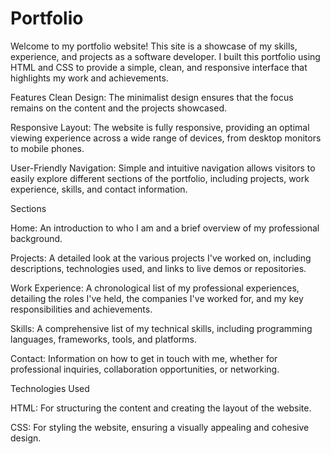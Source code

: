 # Portfolio
Welcome to my portfolio website! This site is a showcase of my skills, experience, and projects as a software developer. I built this portfolio using HTML and CSS to provide a simple, clean, and responsive interface that highlights my work and achievements.

Features
Clean Design: The minimalist design ensures that the focus remains on the content and the projects showcased.

Responsive Layout: The website is fully responsive, providing an optimal viewing experience across a wide range of devices, from desktop monitors to mobile phones.

User-Friendly Navigation: Simple and intuitive navigation allows visitors to easily explore different sections of the portfolio, including projects, work experience, skills, and contact information.

Sections

Home: An introduction to who I am and a brief overview of my professional background.

Projects: A detailed look at the various projects I've worked on, including descriptions, technologies used, and links to live demos or repositories.

Work Experience: A chronological list of my professional experiences, detailing the roles I've held, the companies I've worked for, and my key responsibilities and achievements.

Skills: A comprehensive list of my technical skills, including programming languages, frameworks, tools, and platforms.

Contact: Information on how to get in touch with me, whether for professional inquiries, collaboration opportunities, or networking.

Technologies Used

HTML: For structuring the content and creating the layout of the website.

CSS: For styling the website, ensuring a visually appealing and cohesive design.
